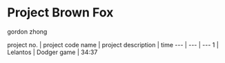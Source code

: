 # Project Brown Fox
gordon zhong

project no. | project code name | project description | time
--- | --- | ---
1 | Lelantos | Dodger game | 34:37
